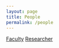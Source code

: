 ```yaml
---
layout: page
title: People
permalink: /people
---
```

[Faculty](/people/faculty)
[Researcher](/people/researcher)


